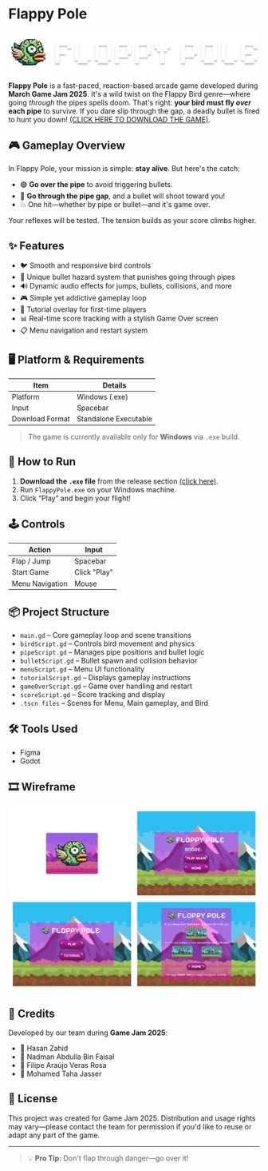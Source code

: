 # Flappy Pole

![Flappy Pole Logo](flappypole/ReadmeStuff/FlappyLOGO.png)

**Flappy Pole** is a fast-paced, reaction-based arcade game developed during **March Game Jam 2025**. It's a wild twist on the Flappy Bird genre—where going *through* the pipes spells doom. That's right: **your bird must fly *over* each pipe** to survive. If you dare slip through the gap, a deadly bullet is fired to hunt you down!
[(CLICK HERE TO DOWNLOAD THE GAME)](https://zhasan0110gmailcom.itch.io/floppy-pole).

## 🎮 Gameplay Overview

In Flappy Pole, your mission is simple: **stay alive**. But here's the catch:

- 🟢 **Go over the pipe** to avoid triggering bullets.
- 🔴 **Go through the pipe gap**, and a bullet will shoot toward you!
- 💥 One hit—whether by pipe or bullet—and it's game over.

Your reflexes will be tested. The tension builds as your score climbs higher.

## ✨ Features

- 🐦 Smooth and responsive bird controls
- 🔫 Unique bullet hazard system that punishes going through pipes
- 🔊 Dynamic audio effects for jumps, bullets, collisions, and more
- 🎮 Simple yet addictive gameplay loop
- 🧠 Tutorial overlay for first-time players
- 📊 Real-time score tracking with a stylish Game Over screen
- 📋 Menu navigation and restart system

## 🖥️ Platform & Requirements

| Item            | Details              |
|-----------------|----------------------|
| Platform        | Windows (.exe)       |
| Input           | Spacebar    |
| Download Format | Standalone Executable|

> The game is currently available only for **Windows** via `.exe` build.

## 🧪 How to Run

1. **Download the `.exe` file** from the release section [(click here)](https://zhasan0110gmailcom.itch.io/floppy-pole).
2. Run `FlappyPole.exe` on your Windows machine.
3. Click “Play” and begin your flight!

## 🕹 Controls

| Action         | Input         |
|----------------|---------------|
| Flap / Jump    | Spacebar |
| Start Game     | Click "Play" |
| Menu Navigation| Mouse         |

## 📦 Project Structure

- `main.gd` – Core gameplay loop and scene transitions
- `birdScript.gd` – Controls bird movement and physics
- `pipeScript.gd` – Manages pipe positions and bullet logic
- `bulletScript.gd` – Bullet spawn and collision behavior
- `menuScript.gd` – Menu UI functionality
- `tutorialScript.gd` – Displays gameplay instructions
- `gameOverScript.gd` – Game over handling and restart
- `scoreScript.gd` – Score tracking and display
- `.tscn files` – Scenes for Menu, Main gameplay, and Bird

## 🛠️ Tools Used
- Figma
- Godot

## 🎞️ Wireframe
![Wireframe](flappypole/ReadmeStuff/Figma.png)

## 👥 Credits

Developed by our team during **Game Jam 2025**:

- 🧑 Hasan Zahid
- 🧑 Nadman Abdulla Bin Faisal
- 🧑 Filipe Araújo Veras Rosa
- 🧑 Mohamed Taha Jasser

## 📜 License

This project was created for Game Jam 2025. Distribution and usage rights may vary—please contact the team for permission if you'd like to reuse or adapt any part of the game.

---

> 💡 **Pro Tip:** Don't flap through danger—go over it!

